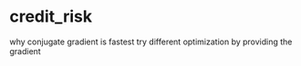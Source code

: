 # credit_risk

why conjugate gradient is fastest
try different optimization by providing the gradient